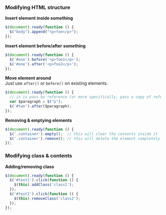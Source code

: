 ### Modifying HTML structure  
**Insert element inside something**
```js
$(document).ready(function () {
  $("body").append("<p>foo</p>");
});
```
**Insert element before/after something**
```js
$(document).ready(function () {
  $('#one').before('<p>foo1</p>');
  $('#one').after('<p>foo2</p>');
});
```
**Move element around**  
Just use `after()` or `before()` on existing elements.  
```js
$(document).ready(function () {
  // js is pass by reference (or more specifically, pass a copy of reference)
  var $paragraph = $("p"); 
  $('#two').after($paragraph);
});
```
**Removing & emptying elements**  
```js
$(document).ready(function () {
  $('.container').empty();  // this will clear the contents inside it
  $('.container').remove(); // this will delete the element completely
});
```

### Modifying class & contents  
**Adding/removing class**
```js
$(document).ready(function () {
  $('#text1').click(function () {
    $(this).addClass('class1');
  });
  $('#text2').click(function () {
    $(this).removeClass('class2');
  });
});
```
